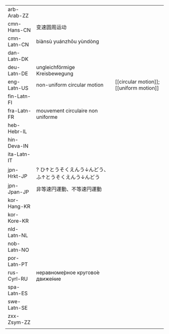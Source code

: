 | | | |
|-|-|-|
| arb-Arab-ZZ |  |  |
| cmn-Hans-CN | 变速圆周运动 |  |
| cmn-Latn-CN | biànsù yuánzhōu yùndòng |  |
| dan-Latn-DK |  |  |
| deu-Latn-DE | ungleichförmige Kreisbewegung |  |
| eng-Latn-US | non-uniform circular motion | [[circular motion]]; [[uniform motion]] |
| fin-Latn-FI |  |  |
| fra-Latn-FR | mouvement circulaire non uniforme |  |
| heb-Hebr-IL |  |  |
| hin-Deva-IN |  |  |
| ita-Latn-IT |  |  |
| jpn-Hrkt-JP | ? ひ↑とうそくえんう↓んどう、ふ↑とうそくえんう↓んどう |  |
| jpn-Jpan-JP | 非等速円運動、不等速円運動 |  |
| kor-Hang-KR |  |  |
| kor-Kore-KR |  |  |
| nld-Latn-NL |  |  |
| nob-Latn-NO |  |  |
| por-Latn-PT |  |  |
| rus-Cyrl-RU | неравноме́рное кругово́е движе́ние |  |
| spa-Latn-ES |  |  |
| swe-Latn-SE |  |  |
| zxx-Zsym-ZZ |  |  |
|  |  |  |
